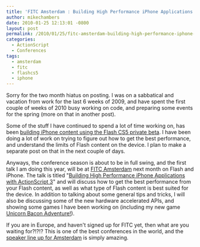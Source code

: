 ```yaml
---
title: 'FITC Amsterdam : Building High Performance iPhone Applications with ActionScript 3'
author: mikechambers
date: 2010-01-25 12:13:01 -0800
layout: post
permalink: /2010/01/25/fitc-amsterdam-building-high-performance-iphone-applications-with-actionscript-3/
categories:
  - ActionScript
  - Conferences
tags:
  - amsterdam
  - fitc
  - flashcs5
  - iphone
---
```


Sorry for the two month hiatus on posting. I was on a sabbatical and vacation from work for the last 6 weeks of 2009, and have spent the first couple of weeks of 2010 busy working on code, and preparing some events for the spring (more on that in another post). 

Some of the stuff I have continued to spend a lot of time working on, has been [building iPhone content using the Flash CS5 private beta][1]. I have been doing a lot of work on trying to figure out how to get the best performance, and understand the limits of Flash content on the device. I plan to make a separate post on that in the next couple of days.  
<!--more-->

  
Anyways, the conference season is about to be in full swing, and the first talk I am doing this year, will be at [FITC Amsterdam][2] next month on Flash and iPhone. The talk is titled "[Building High Performance iPhone Applications with ActionScript 3][3]" and will discuss how to get the best performance from your Flash content, as well as what type of Flash content is best suited for the device. In addition to talking about some general tips and tricks, I will also be discussing some of the new hardware accelerated APIs, and showing some games I have been working on (including my new game [Unicorn Bacon Adventure!][4]).

If you are in Europe, and haven't signed up for FITC yet, then what are you waiting for?!?!? This is one of the best conferences in the world, and the [speaker line up for Amsterdam][5] is simply amazing.

 [1]: http://labs.adobe.com/technologies/flashcs5/appsfor_iphone/
 [2]: http://www.fitc.ca/events/about/?event=101
 [3]: http://www.fitc.ca/events/presentations/presentation.cfm?event=101&presentation_id=1130
 [4]: http://www.twitpic.com/q00ox
 [5]: http://www.fitc.ca/events/speakers/?event=101